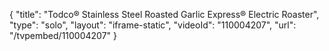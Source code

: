 {
    "title": "Todco&reg; Stainless Steel Roasted Garlic Express&reg; Electric Roaster",
    "type": "solo",
    "layout": "iframe-static",
    "videoId": "110004207",
    "url": "\/tvpembed\/110004207"
}